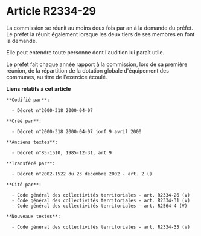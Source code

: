 # Article R2334-29

La commission se réunit au moins deux fois par an à la demande du préfet. Le préfet la réunit également lorsque les deux
tiers de ses membres en font la demande.

Elle peut entendre toute personne dont l'audition lui paraît utile.

Le préfet fait chaque année rapport à la commission, lors de sa première réunion, de la répartition de la dotation globale
d'équipement des communes, au titre de l'exercice écoulé.

**Liens relatifs à cet article**

	**Codifié par**:

	  - Décret n°2000-318 2000-04-07

	**Créé par**:

	  - Décret n°2000-318 2000-04-07 jorf 9 avril 2000

	**Anciens textes**:

	  - Décret n°85-1510, 1985-12-31, art 9

	**Transféré par**:

	  - Décret n°2002-1522 du 23 décembre 2002 - art. 2 ()

	**Cité par**:

	  - Code général des collectivités territoriales - art. R2334-26 (V)
	  - Code général des collectivités territoriales - art. R2334-31 (V)
	  - Code général des collectivités territoriales - art. R2564-4 (V)

	**Nouveaux textes**:

	  - Code général des collectivités territoriales - art. R2334-35 (V)
